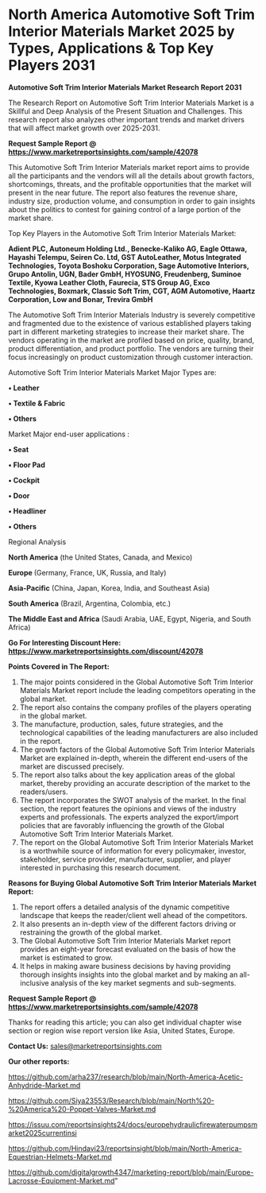 # North America Automotive Soft Trim Interior Materials Market 2025 by Types, Applications & Top Key Players 2031

<strong>Automotive Soft Trim Interior Materials Market Research Report 2031</strong>

The Research Report on Automotive Soft Trim Interior Materials Market is a Skillful and Deep Analysis of the Present Situation and Challenges. This research report also analyzes other important trends and market drivers that will affect market growth over 2025-2031.

<strong>Request Sample Report @ <a href=https://www.marketreportsinsights.com/sample/42078>https://www.marketreportsinsights.com/sample/42078</a></strong>

This Automotive Soft Trim Interior Materials market report aims to provide all the participants and the vendors will all the details about growth factors, shortcomings, threats, and the profitable opportunities that the market will present in the near future. The report also features the revenue share, industry size, production volume, and consumption in order to gain insights about the politics to contest for gaining control of a large portion of the market share.

Top Key Players in the Automotive Soft Trim Interior Materials Market:

<strong>Adient PLC, Autoneum Holding Ltd., Benecke-Kaliko AG, Eagle Ottawa, Hayashi Telempu, Seiren Co. Ltd, GST AutoLeather, Motus Integrated Technologies, Toyota Boshoku Corporation, Sage Automotive Interiors, Grupo Antolin, UGN, Bader GmbH, HYOSUNG, Freudenberg, Suminoe Textile, Kyowa Leather Cloth, Faurecia, STS Group AG, Exco Technologies, Boxmark, Classic Soft Trim, CGT, AGM Automotive, Haartz Corporation, Low and Bonar, Trevira GmbH</strong>

The Automotive Soft Trim Interior Materials Industry is severely competitive and fragmented due to the existence of various established players taking part in different marketing strategies to increase their market share. The vendors operating in the market are profiled based on price, quality, brand, product differentiation, and product portfolio. The vendors are turning their focus increasingly on product customization through customer interaction.

Automotive Soft Trim Interior Materials Market Major Types are:

<strong>•  Leather

•  Textile & Fabric

•  Others</strong>

Market Major end-user applications :

<strong>•  Seat

•  Floor Pad

•  Cockpit

•  Door

•  Headliner

•  Others</strong>

Regional Analysis

</u><strong><b>North America</b></strong> (the United States, Canada, and Mexico)

<strong><b>Europe </b></strong>(Germany, France, UK, Russia, and Italy)

<strong><b>Asia-Pacific</b></strong> (China, Japan, Korea, India, and Southeast Asia)

<strong><b>South America</b></strong> (Brazil, Argentina, Colombia, etc.)

<strong><b>The Middle East and Africa</b></strong> (Saudi Arabia, UAE, Egypt, Nigeria, and South Africa)

<strong>Go For Interesting Discount Here: <a href=https://www.marketreportsinsights.com/discount/42078>https://www.marketreportsinsights.com/discount/42078</a></strong>

<strong>Points Covered in The Report:</strong>
<ol>
  <li>The major points considered in the Global Automotive Soft Trim Interior Materials Market report include the leading competitors operating in the global market.</li>
  <li>The report also contains the company profiles of the players operating in the global market.</li>
  <li>The manufacture, production, sales, future strategies, and the technological capabilities of the leading manufacturers are also included in the report.</li>
  <li>The growth factors of the Global Automotive Soft Trim Interior Materials Market are explained in-depth, wherein the different end-users of the market are discussed precisely.</li>
  <li>The report also talks about the key application areas of the global market, thereby providing an accurate description of the market to the readers/users.</li>
  <li>The report incorporates the SWOT analysis of the market. In the final section, the report features the opinions and views of the industry experts and professionals. The experts analyzed the export/import policies that are favorably influencing the growth of the Global Automotive Soft Trim Interior Materials Market.</li>
  <li>The report on the Global Automotive Soft Trim Interior Materials Market is a worthwhile source of information for every policymaker, investor, stakeholder, service provider, manufacturer, supplier, and player interested in purchasing this research document.</li>
</ol>
<strong>Reasons for Buying Global Automotive Soft Trim Interior Materials Market Report:</strong>

<ol>
  <li>The report offers a detailed analysis of the dynamic competitive landscape that keeps the reader/client well ahead of the competitors.</li>
  <li>It also presents an in-depth view of the different factors driving or restraining the growth of the global market.</li>
  <li>The Global Automotive Soft Trim Interior Materials Market report provides an eight-year forecast evaluated on the basis of how the market is estimated to grow.</li>
  <li>It helps in making aware business decisions by having providing thorough insights insights into the global market and by making an all-inclusive analysis of the key market segments and sub-segments.</li>
</ol>
<strong>Request Sample Report @ <a href=https://www.marketreportsinsights.com/sample/42078>https://www.marketreportsinsights.com/sample/42078</a></strong>


Thanks for reading this article; you can also get individual chapter wise section or region wise report version like Asia, United States, Europe.

<strong>Contact Us:</strong>
sales@marketreportsinsights.com

<strong>Our other reports:</strong>

<a href=https://github.com/arha237/research/blob/main/North-America-Acetic-Anhydride-Market.md>https://github.com/arha237/research/blob/main/North-America-Acetic-Anhydride-Market.md</a>

<a href=https://github.com/Siya23553/Research/blob/main/North%20-%20America%20-Poppet-Valves-Market.md>https://github.com/Siya23553/Research/blob/main/North%20-%20America%20-Poppet-Valves-Market.md</a>

<a href=https://issuu.com/reportsinsights24/docs/europehydraulicfirewaterpumpsmarket2025currentinsi>https://issuu.com/reportsinsights24/docs/europehydraulicfirewaterpumpsmarket2025currentinsi</a>

<a href=https://github.com/Hindavi23/reportsinsight/blob/main/North-America-Equestrian-Helmets-Market.md>https://github.com/Hindavi23/reportsinsight/blob/main/North-America-Equestrian-Helmets-Market.md</a>

<a href=https://github.com/digitalgrowth4347/marketing-report/blob/main/Europe-Lacrosse-Equipment-Market.md>https://github.com/digitalgrowth4347/marketing-report/blob/main/Europe-Lacrosse-Equipment-Market.md</a>"
